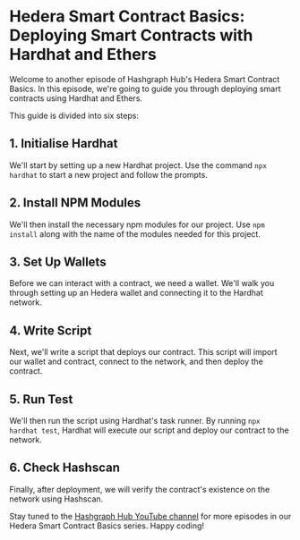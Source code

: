 # Hedera Smart Contract Basics: Deploying Smart Contracts with Hardhat and Ethers

Welcome to another episode of Hashgraph Hub's Hedera Smart Contract Basics. In this episode, we're going to guide you through deploying smart contracts using Hardhat and Ethers.

This guide is divided into six steps:

## 1. Initialise Hardhat

We'll start by setting up a new Hardhat project. Use the command `npx hardhat` to start a new project and follow the prompts.

## 2. Install NPM Modules

We'll then install the necessary npm modules for our project. Use `npm install` along with the name of the modules needed for this project.

## 3. Set Up Wallets

Before we can interact with a contract, we need a wallet. We'll walk you through setting up an Hedera wallet and connecting it to the Hardhat network.

## 4. Write Script

Next, we'll write a script that deploys our contract. This script will import our wallet and contract, connect to the network, and then deploy the contract.

## 5. Run Test

We'll then run the script using Hardhat's task runner. By running `npx hardhat test`, Hardhat will execute our script and deploy our contract to the network.

## 6. Check Hashscan

Finally, after deployment, we will verify the contract's existence on the network using Hashscan.

Stay tuned to the [Hashgraph Hub YouTube channel](https://www.youtube.com/@hashgraphhub) for more episodes in our Hedera Smart Contract Basics series. Happy coding!
